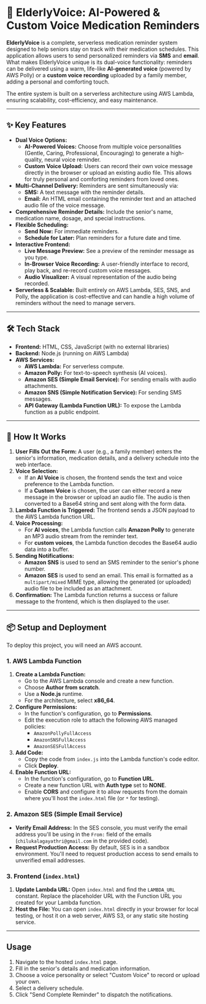 # 🎤 ElderlyVoice: AI-Powered & Custom Voice Medication Reminders

**ElderlyVoice** is a complete, serverless medication reminder system designed to help seniors stay on track with their medication schedules. This application allows users to send personalized reminders via **SMS** and **email**. What makes ElderlyVoice unique is its dual-voice functionality: reminders can be delivered using a warm, life-like **AI-generated voice** (powered by AWS Polly) or a **custom voice recording** uploaded by a family member, adding a personal and comforting touch.

The entire system is built on a serverless architecture using AWS Lambda, ensuring scalability, cost-efficiency, and easy maintenance.

---

## ✨ Key Features

* **Dual Voice Options:**
    * **AI-Powered Voices:** Choose from multiple voice personalities (Gentle, Caring, Professional, Encouraging) to generate a high-quality, neural voice reminder.
    * **Custom Voice Upload:** Users can record their own voice message directly in the browser or upload an existing audio file. This allows for truly personal and comforting reminders from loved ones.
* **Multi-Channel Delivery:** Reminders are sent simultaneously via:
    * **SMS:** A text message with the reminder details.
    * **Email:** An HTML email containing the reminder text and an attached audio file of the voice message.
* **Comprehensive Reminder Details:** Include the senior's name, medication name, dosage, and special instructions.
* **Flexible Scheduling:**
    * **Send Now:** For immediate reminders.
    * **Schedule for Later:** Plan reminders for a future date and time.
* **Interactive Frontend:**
    * **Live Message Preview:** See a preview of the reminder message as you type.
    * **In-Browser Voice Recording:** A user-friendly interface to record, play back, and re-record custom voice messages.
    * **Audio Visualizer:** A visual representation of the audio being recorded.
* **Serverless & Scalable:** Built entirely on AWS Lambda, SES, SNS, and Polly, the application is cost-effective and can handle a high volume of reminders without the need to manage servers.

---

## 🛠️ Tech Stack

* **Frontend:** HTML, CSS, JavaScript (with no external libraries)
* **Backend:** Node.js (running on AWS Lambda)
* **AWS Services:**
    * **AWS Lambda:** For serverless compute.
    * **Amazon Polly:** For text-to-speech synthesis (AI voices).
    * **Amazon SES (Simple Email Service):** For sending emails with audio attachments.
    * **Amazon SNS (Simple Notification Service):** For sending SMS messages.
    * **API Gateway (Lambda Function URL):** To expose the Lambda function as a public endpoint.

---

## 🚀 How It Works

1.  **User Fills Out the Form:** A user (e.g., a family member) enters the senior's information, medication details, and a delivery schedule into the web interface.
2.  **Voice Selection:**
    * If an **AI Voice** is chosen, the frontend sends the text and voice preference to the Lambda function.
    * If a **Custom Voice** is chosen, the user can either record a new message in the browser or upload an audio file. The audio is then converted to a Base64 string and sent along with the form data.
3.  **Lambda Function is Triggered:** The frontend sends a JSON payload to the AWS Lambda function URL.
4.  **Voice Processing:**
    * For **AI voices**, the Lambda function calls **Amazon Polly** to generate an MP3 audio stream from the reminder text.
    * For **custom voices**, the Lambda function decodes the Base64 audio data into a buffer.
5.  **Sending Notifications:**
    * **Amazon SNS** is used to send an SMS reminder to the senior's phone number.
    * **Amazon SES** is used to send an email. This email is formatted as a `multipart/mixed` MIME type, allowing the generated (or uploaded) audio file to be included as an attachment.
6.  **Confirmation:** The Lambda function returns a success or failure message to the frontend, which is then displayed to the user.

---

## 📦 Setup and Deployment

To deploy this project, you will need an AWS account.

### 1. **AWS Lambda Function**

1.  **Create a Lambda Function:**
    * Go to the AWS Lambda console and create a new function.
    * Choose **Author from scratch**.
    * Use a **Node.js** runtime.
    * For the architecture, select **x86\_64**.
2.  **Configure Permissions:**
    * In the function's configuration, go to **Permissions**.
    * Edit the execution role to attach the following AWS managed policies:
        * `AmazonPollyFullAccess`
        * `AmazonSNSFullAccess`
        * `AmazonSESFullAccess`
3.  **Add Code:**
    * Copy the code from `index.js` into the Lambda function's code editor.
    * Click **Deploy**.
4.  **Enable Function URL:**
    * In the function's configuration, go to **Function URL**.
    * Create a new function URL with **Auth type** set to **NONE**.
    * Enable **CORS** and configure it to allow requests from the domain where you'll host the `index.html` file (or `*` for testing).

### 2. **Amazon SES (Simple Email Service)**

* **Verify Email Address:** In the SES console, you must verify the email address you'll be using in the `From:` field of the emails (`chilukalagayathri@gmail.com` in the provided code).
* **Request Production Access:** By default, SES is in a sandbox environment. You'll need to request production access to send emails to unverified email addresses.

### 3. **Frontend (`index.html`)**

1.  **Update Lambda URL:** Open `index.html` and find the `LAMBDA_URL` constant. Replace the placeholder URL with the Function URL you created for your Lambda function.
2.  **Host the File:** You can open `index.html` directly in your browser for local testing, or host it on a web server, AWS S3, or any static site hosting service.

---

## Usage

1.  Navigate to the hosted `index.html` page.
2.  Fill in the senior's details and medication information.
3.  Choose a voice personality or select "Custom Voice" to record or upload your own.
4.  Select a delivery schedule.
5.  Click "Send Complete Reminder" to dispatch the notifications.
